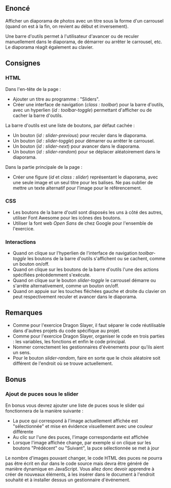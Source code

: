 ## Enoncé

Afficher un diaporama de photos avec un titre sous la forme d'un carrousel (quand on est à la fin, on revient au début et inversement).

Une barre d'outils permet à l'utilisateur d'avancer ou de reculer manuellement dans le diaporama, de démarrer ou arrêter le carrousel, etc. Le diaporama réagit également au clavier.

## Consignes

### HTML

Dans l'en-tête de  la page :

* Ajouter un titre au programme : "Sliders".
* Créer une interface de navigation (*class : toolbar*) pour la barre d'outils, avec un hyperlien (*id : toolbar-toggle*) permettant d'afficher ou de cacher la barre d'outils.

La barre d'outils est une liste de boutons, par défaut cachée :

* Un bouton (*id : slider-previous*) pour reculer dans le diaporama.
* Un bouton (*id : slider-toggle*) pour démarrer ou arrêter le carrousel.
* Un bouton (*id : slider-next*) pour avancer dans le diaporama.
* Un bouton (*id : slider-random*) pour se déplacer aléatoirement dans le diaporama.

Dans la partie principale de la page :

* Créer une figure (*id* et *class : slider*) représentant le diaporama, avec une seule image et un seul titre pour les balises. Ne pas oublier de mettre un texte alternatif pour l'image pour le référencement.

### CSS

* Les boutons de la barre d'outil sont disposés les uns à côté des autres, utiliser Font Awesome pour les icônes des boutons.
* Utiliser la font web *Open Sans* de chez Google pour l'ensemble de l'exercice.

### Interactions

* Quand on clique sur l'hyperlien de l'interface de navigation *toolbar-toggle* les boutons de la barre d'outils s'affichent ou se cachent, comme un bouton on/off.
* Quand on clique sur les boutons de la barre d'outils l'une des actions spécifiées précédemment s'exécute.
* Quand on clique sur le bouton *slider-toggle* le carrousel démarre ou s'arrête alternativement, comme un bouton on/off.
* Quand on appuie sur les touches fléchées gauche et droite du clavier on peut respectivement reculer et avancer dans le diaporama.

## Remarques

* Comme pour l'exercice Dragon Slayer, il faut séparer le code réutilisable dans d'autres projets du code spécifique au projet.
* Comme pour l'exercice Dragon Slayer, organiser le code en trois parties : les variables, les fonctions et enfin le code principal.
* Nommer correctement les gestionnaires d'évènements pour qu'ils aient un sens.
* Pour le bouton *slider-random*, faire en sorte que le choix aléatoire soit différent de l'endroit où se trouve actuellement.

## Bonus

### Ajout de puces sous le slider

En bonus vous devrez ajouter une liste de puces sous le slider qui fonctionnera de la manière suivante :
 * La puce qui correspond à l'image actuellement affichée est "sélectionnée" et mise en évidence visuellement avec une couleur différente
 * Au clic sur l'une des puces, l'image correspondante est affichée
 * Lorsque l'image affichée change, par exemple si on clique sur les boutons "Prédécent" ou "Suivant", la puce sélectionnée se met à jour

 Le nombre d'images pouvant changer, le code HTML des puces ne pourra pas être écrit en dur dans le code source mais devra être généré
 de manière dynamique en JavaScript. Vous allez donc devoir apprendre à créer de nouveaux éléments, à les insérer dans le document à l'endroit souhaité
 et à installer dessus un gestionnaire d'événement.
